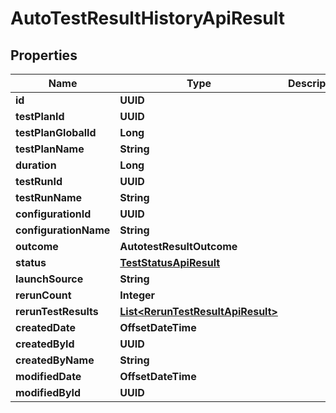 

# AutoTestResultHistoryApiResult


## Properties

| Name | Type | Description | Notes |
|------------ | ------------- | ------------- | -------------|
|**id** | **UUID** |  |  |
|**testPlanId** | **UUID** |  |  [optional] |
|**testPlanGlobalId** | **Long** |  |  [optional] |
|**testPlanName** | **String** |  |  [optional] |
|**duration** | **Long** |  |  [optional] |
|**testRunId** | **UUID** |  |  |
|**testRunName** | **String** |  |  [optional] |
|**configurationId** | **UUID** |  |  |
|**configurationName** | **String** |  |  |
|**outcome** | **AutotestResultOutcome** |  |  |
|**status** | [**TestStatusApiResult**](TestStatusApiResult.md) |  |  |
|**launchSource** | **String** |  |  [optional] |
|**rerunCount** | **Integer** |  |  |
|**rerunTestResults** | [**List&lt;RerunTestResultApiResult&gt;**](RerunTestResultApiResult.md) |  |  |
|**createdDate** | **OffsetDateTime** |  |  |
|**createdById** | **UUID** |  |  |
|**createdByName** | **String** |  |  [optional] |
|**modifiedDate** | **OffsetDateTime** |  |  [optional] |
|**modifiedById** | **UUID** |  |  [optional] |



